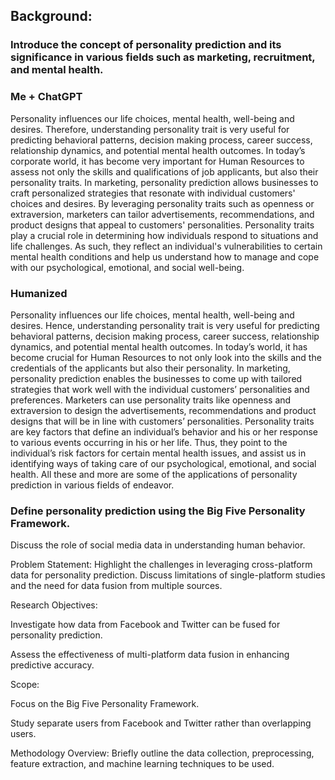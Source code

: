 

## Background:

### Introduce the concept of personality prediction and its significance in various fields such as marketing, recruitment, and mental health.

### Me + ChatGPT

Personality influences our life choices, mental health, well-being and desires. Therefore, understanding personality trait is very useful for predicting behavioral patterns, decision making process, career success, relationship dynamics, and potential mental health outcomes. In today’s corporate world, it has become very important for Human Resources to assess not only the skills and qualifications of job applicants, but also their personality traits. In marketing, personality prediction allows businesses to craft personalized strategies that resonate with individual customers' choices and desires. By leveraging personality traits such as openness or extraversion, marketers can tailor advertisements, recommendations, and product designs that appeal to customers' personalities. Personality traits play a crucial role in determining how individuals respond to situations and life challenges. As such, they reflect an individual's vulnerabilities to certain mental health conditions and help us understand how to manage and cope with our psychological, emotional, and social well-being.

### Humanized

 Personality influences our life choices, mental health, well-being and desires. Hence, understanding personality trait is very useful for predicting behavioral patterns, decision making process, career success, relationship dynamics, and potential mental health outcomes. In today’s world,  it has become crucial for Human Resources to not only look into the skills and the credentials of the applicants but also their personality. In marketing, personality prediction enables the businesses to come up with tailored strategies that  work well with the individual customers’ personalities and preferences. Marketers can use personality traits like openness and  extraversion to design the advertisements, recommendations and product designs that will be in line with customers’  personalities. Personality traits are key factors that define an individual’s behavior and his or her response to various events  occurring in his or her life. Thus, they point to the individual’s risk factors for certain mental  health issues, and assist us in identifying ways of taking care of our psychological, emotional, and social  health. All these and more are some of the applications of personality prediction in various fields of endeavor.

### Define personality prediction using the Big Five Personality Framework.

Discuss the role of social media data in understanding human behavior.


Problem Statement:
Highlight the challenges in leveraging cross-platform data for personality prediction. Discuss limitations of single-platform studies and the need for data fusion from multiple sources.

Research Objectives:

Investigate how data from Facebook and Twitter can be fused for personality prediction.

Assess the effectiveness of multi-platform data fusion in enhancing predictive accuracy.


Scope:

Focus on the Big Five Personality Framework.

Study separate users from Facebook and Twitter rather than overlapping users.


Methodology Overview:
Briefly outline the data collection, preprocessing, feature extraction, and machine learning techniques to be used.
 
